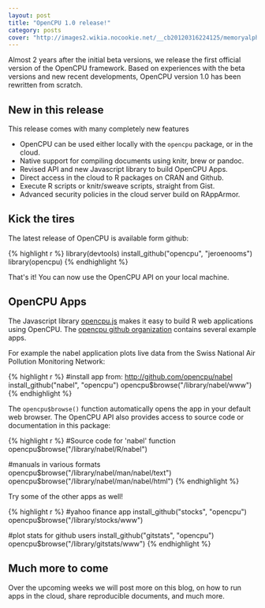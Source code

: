 ```yaml
---
layout: post
title: "OpenCPU 1.0 release!"
category: posts
cover: "http://images2.wikia.nocookie.net/__cb20120316224125/memoryalpha/en/images/6/6b/Earth_Spacedock,_2293.jpg"
---
```


Almost 2 years after the initial beta versions, we release the first official version of the OpenCPU framework. 
Based on experiences with the beta versions and new recent developments, OpenCPU version 1.0 has been rewritten from scratch.

## New in this release

This release comes with many completely new features

- OpenCPU can be used either locally with the `opencpu` package, or in the cloud.
- Native support for compiling documents using knitr, brew or pandoc.
- Revised API and new Javascript library to build OpenCPU Apps.
- Direct access in the cloud to R packages on CRAN and Github.
- Execute R scripts or knitr/sweave scripts, straight from Gist.
- Advanced security policies in the cloud server build on RAppArmor.

## Kick the tires

The latest release of OpenCPU is available form github:

{% highlight r %}
library(devtools)
install_github("opencpu", "jeroenooms")
library(opencpu)
{% endhighlight %}
    
That's it! You can now use the OpenCPU API on your local machine. 

## OpenCPU Apps

The Javascript library [opencpu.js](http://github.com/jeroenooms/opencpu.js) makes it easy to build R web applications
using OpenCPU. The [opencpu github organization](http://github.com/opencpu) contains several example apps. 

For example the nabel application plots live data from the Swiss National Air Pollution Monitoring Network:

{% highlight r %}
#install app from: http://github.com/opencpu/nabel
install_github("nabel", "opencpu")
opencpu$browse("/library/nabel/www")
{% endhighlight %}
    
The `opencpu$browse()` function automatically opens the app in your default web browser. 
The OpenCPU API also provides access to source code or documentation in this package:

{% highlight r %}
#Source code for 'nabel' function
opencpu$browse("/library/nabel/R/nabel")

#manuals in various formats
opencpu$browse("/library/nabel/man/nabel/text")
opencpu$browse("/library/nabel/man/nabel/html")
{% endhighlight %}
    
Try some of the other apps as well!

{% highlight r %}
#yahoo finance app
install_github("stocks", "opencpu")
opencpu$browse("/library/stocks/www")

#plot stats for github users
install_github("gitstats", "opencpu")
opencpu$browse("/library/gitstats/www")
{% endhighlight %}
      
## Much more to come

Over the upcoming weeks we will post more on this blog, on how to run apps in the cloud, share reproducible documents, and much more.

